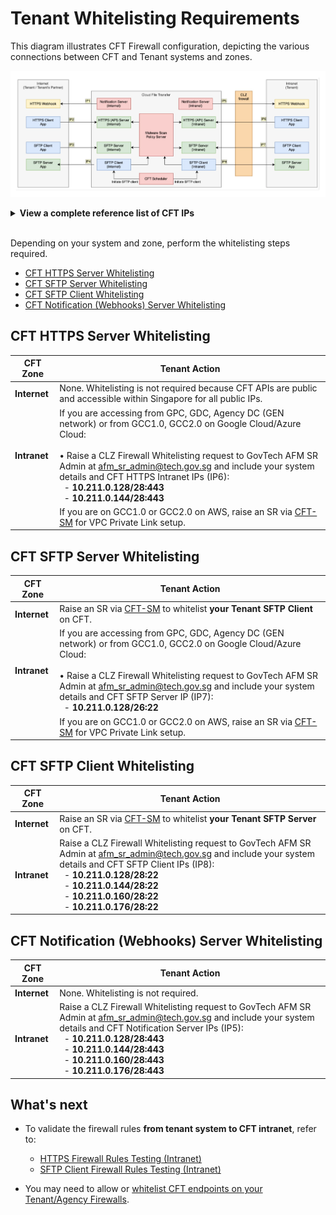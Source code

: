 # Tenant Whitelisting Requirements

This diagram illustrates CFT Firewall configuration, depicting the various connections between CFT and Tenant systems and zones.

![firewall-clearances](assets/firewall-clearances.png)

<details><summary><b>View a complete reference list of CFT IPs</b></summary>

|  Internet  |  Intranet  |
|---|---|
| **Webhook (IP1):**<br>18.143.30.35:443 | **Webhook (IP5)**:<br>10.211.0.128/28:443<br>10.211.0.144/28:443<br>10.211.0.160/28:443<br>10.211.0.176/28:443  |
| **HTTPS API (IP2):**<br>13.215.24.12:443<br>13.251.95.103:443<br>54.179.172.253:443  | **HTTPS API (IP6)**:<br>10.211.0.128/28:443<br>10.211.0.144/28:443  |
| **SFTP Server (IP3):**<br><u>SSH only</u><br>18.143.254.126:22<br>54.255.69.2:22<br>13.214.73.225:22<br><br><u>SSH + Password</u><br>13.228.88.235<br>18.142.149.152<br>52.221.109.108  | **SFTP Server (IP7):**<br>10.211.0.128/26:22  |
| **SFTP Client (IP4):**<br>54.255.110.113  | **SFTP Client (IP8):**<br>10.211.0.128/28:22<br>10.211.0.144/28:22<br>10.211.0.160/28:22<br>10.211.0.176/28:22  |

</details>

<br>

Depending on your system and zone, perform the whitelisting steps required.

- [CFT HTTPS Server Whitelisting](#cft-https-server-whitelisting)
- [CFT SFTP Server Whitelisting](#cft-sftp-server-whitelisting)
- [CFT SFTP Client Whitelisting](#cft-sftp-client-whitelisting)
- [CFT Notification (Webhooks) Server Whitelisting](#cft-notification-webhooks-server-whitelisting)

## CFT HTTPS Server Whitelisting

| CFT Zone | Tenant Action |
|---|---|
| **Internet** | None. Whitelisting is not required because CFT APIs are public and accessible within Singapore for all public IPs.<!-- However, if you want to access CFT APIs from outside of Singapore, you need to raise an SR via [CFT-SM](https://go.gov.sg/cft-sm) with your details.-->
| **Intranet** | If you are accessing from GPC, GDC, Agency DC (GEN network) or from GCC1.0, GCC2.0 on Google Cloud/Azure Cloud: <br><br>• Raise a CLZ Firewall Whitelisting request to GovTech AFM SR Admin at afm_sr_admin@tech.gov.sg and include your system details and CFT HTTPS Intranet IPs (IP6): <Br>&nbsp;&nbsp;- **10.211.0.128/28:443**<br>&nbsp;&nbsp;- **10.211.0.144/28:443**
| | If you are on GCC1.0 or GCC2.0 on AWS, raise an SR via [CFT-SM](https://go.gov.sg/cft-sm) for VPC Private Link setup. |


## CFT SFTP Server Whitelisting

| CFT Zone | Tenant Action |
|---|---|
| **Internet** | Raise an SR via [CFT-SM](https://go.gov.sg/cft-sm) to whitelist **your Tenant SFTP Client** on CFT.
| **Intranet** | If you are accessing from GPC, GDC, Agency DC (GEN network) or from GCC1.0, GCC2.0 on Google Cloud/Azure Cloud: <br><br>• Raise a CLZ Firewall Whitelisting request to GovTech AFM SR Admin at afm_sr_admin@tech.gov.sg and include your system details and CFT SFTP Server IP (IP7): <Br>&nbsp;&nbsp;- **10.211.0.128/26:22**
| | If you are on GCC1.0 or GCC2.0 on AWS, raise an SR via [CFT-SM](https://go.gov.sg/cft-sm) for VPC Private Link setup. |

## CFT SFTP Client Whitelisting

| CFT Zone | Tenant Action |
|---|---|
| **Internet** | Raise an SR via [CFT-SM](https://go.gov.sg/cft-sm) to whitelist **your Tenant SFTP Server** on CFT.
| **Intranet** | Raise a CLZ Firewall Whitelisting request to GovTech AFM SR Admin at afm_sr_admin@tech.gov.sg and include your system details and CFT SFTP Client IPs (IP8): <Br>&nbsp;&nbsp;- **10.211.0.128/28:22**<br>&nbsp;&nbsp;- **10.211.0.144/28:22**<br>&nbsp;&nbsp;- **10.211.0.160/28:22**<br>&nbsp;&nbsp;- **10.211.0.176/28:22**

<!--
| | If you are on GCC1.0 or GCC2.0 on AWS, raise an SR via [CFT-SM](https://go.gov.sg/cft-sm) for VPC Private Link setup. | -->

## CFT Notification (Webhooks) Server Whitelisting

| CFT Zone | Tenant Action |
|---|---|
| **Internet** | None. Whitelisting is not required.
| **Intranet** | Raise a CLZ Firewall Whitelisting request to GovTech AFM SR Admin at afm_sr_admin@tech.gov.sg and include your system details and CFT Notification Server IPs (IP5): <Br>&nbsp;&nbsp;- **10.211.0.128/28:443** <Br>&nbsp;&nbsp;- **10.211.0.144/28:443**<Br>&nbsp;&nbsp;- **10.211.0.160/28:443**<Br>&nbsp;&nbsp;- **10.211.0.176/28:443** |


<!-- TO DELETE?
| Agency's System | CFT Zone | Action required |
|---|---|---|
| GPC, GDC, Agency DC (GEN) | Intranet | Raise a CLZ Firewall Whitelisting request to GovTech AFM SR Admin at afm_sr_admin@tech.gov.sg. |
| GCC1.0, GCC2.0 on Google Cloud/Azure Cloud | Intranet | Raise a CLZ Firewall Whitelisting request to GovTech AFM SR Admin at afm_sr_admin@tech.gov.sg. |
| GCC1.0, GCC2.0 on AWS | Intranet | Raise an SR via [CFT-SM](https://go.gov.sg/cft-sm) for VPC Private Link setup. If your CIDR IPs have been migrated from GCC1.0 to GCC2.0, there is no need to set up VPC Private Link. |

-->


<!-- 

| Internet zone | Intranet zone |
|---|---|
| If you are calling APIs from the internet zone:<br><br>• Raise an SR via [CFT-SM](https://go.gov.sg/cft-sm) and provide your **Public IP** address for whitelisting. <br><br>• Raise an SR via [CFT-SM](https://go.gov.sg/cft-sm) for VPC Private Link setup.<br><br>• Whitelist CFT’s Public IP address if you enabled Webhook Notifications in the admin portal. | If you are calling APIs from the intranet zone: <br><br>• Please raise your CLZ Firewall Whitelisting request to **GovTech AFM SR Admin** at afm_sr_admin@tech.gov.sg for the following cases:<br>&nbsp;&nbsp; - Agency needs to connect CFT Intranet APIs from GEN network. <br>&nbsp;&nbsp; - Agency’s SFTP client needs to connect  CFT Intranet SFTP server from GEN network. <br>&nbsp;&nbsp;- CFT’s SFTP client needs to connect to Agency’s SFTP server in GEN network<br>• If your CIDR IPs have been migrated from GCC1.0 to GCC2.0, no need to setup VPC Private Link. <br><br>**Note:** This is also required if you enabled Webhook Notifications in the admin portal. |

-->

## What's next

- To validate the firewall rules **from tenant system to CFT intranet**, refer to:
    - [HTTPS Firewall Rules Testing (Intranet)](https://docs.developer.tech.gov.sg/docs/cft-additional-docs/https-firewall)
    - [SFTP Client Firewall Rules Testing (Intranet)](https://docs.developer.tech.gov.sg/docs/cft-additional-docs/sftp-firewall)

- You may need to allow or [whitelist CFT endpoints on your Tenant/Agency Firewalls](https://docs.developer.tech.gov.sg/docs/cft-additional-docs/firewall-clearance ).